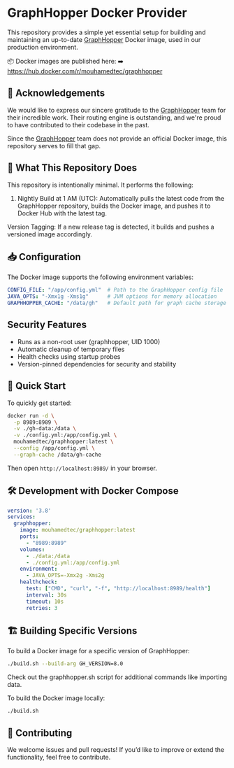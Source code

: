 # GraphHopper Docker Provider

This repository provides a simple yet essential setup for building and maintaining an up-to-date [GraphHopper](https://www.graphhopper.com/) Docker image, used in our production environment.

📦 Docker images are published here:
➡️ https://hub.docker.com/r/mouhamedtec/graphhopper

## 🙏 Acknowledgements
We would like to express our sincere gratitude to the [GraphHopper](https://www.graphhopper.com/) team for their incredible work. Their routing engine is outstanding, and we're proud to have contributed to their codebase in the past.

Since the [GraphHopper](https://www.graphhopper.com/) team does not provide an official Docker image, this repository serves to fill that gap.


## 🔧 What This Repository Does
This repository is intentionally minimal. It performs the following:

1. Nightly Build at 1 AM (UTC):
Automatically pulls the latest code from the GraphHopper repository, builds the Docker image, and pushes it to Docker Hub with the latest tag.

Version Tagging:
If a new release tag is detected, it builds and pushes a versioned image accordingly.

## 📥 Configuration
The Docker image supports the following environment variables:
```yaml
CONFIG_FILE: "/app/config.yml"  # Path to the GraphHopper config file
JAVA_OPTS: "-Xmx1g -Xms1g"      # JVM options for memory allocation
GRAPHHOPPER_CACHE: "/data/gh"   # Default path for graph cache storage
```

## Security Features
- Runs as a non-root user (graphhopper, UID 1000)
- Automatic cleanup of temporary files
- Health checks using startup probes
- Version-pinned dependencies for security and stability

## 🚀 Quick Start
To quickly get started:
```bash
docker run -d \
  -p 8989:8989 \
  -v ./gh-data:/data \
  -v ./config.yml:/app/config.yml \
  mouhamedtec/graphhopper:latest \
  --config /app/config.yml \
  --graph-cache /data/gh-cache
```
Then open `http://localhost:8989/` in your browser.

## 🛠️ Development with Docker Compose
```yaml
version: '3.8'
services:
  graphhopper:
    image: mouhamedtec/graphhopper:latest
    ports:
      - "8989:8989"
    volumes:
      - ./data:/data
      - ./config.yml:/app/config.yml
    environment:
      - JAVA_OPTS=-Xmx2g -Xms2g
    healthcheck:
      test: ["CMD", "curl", "-f", "http://localhost:8989/health"]
      interval: 30s
      timeout: 10s
      retries: 3
```

## 🏗️ Building Specific Versions
To build a Docker image for a specific version of GraphHopper:
```bash
./build.sh --build-arg GH_VERSION=8.0
```

Check out the graphhopper.sh script for additional commands like importing data.

To build the Docker image locally:
```bash
./build.sh
```

## 🤝 Contributing
We welcome issues and pull requests! If you’d like to improve or extend the functionality, feel free to contribute.